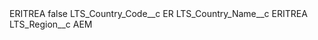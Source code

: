 <?xml version="1.0" encoding="UTF-8"?>
<CustomMetadata xmlns="http://soap.sforce.com/2006/04/metadata" xmlns:xsi="http://www.w3.org/2001/XMLSchema-instance" xmlns:xsd="http://www.w3.org/2001/XMLSchema">
    <label>ERITREA</label>
    <protected>false</protected>
    <values>
        <field>LTS_Country_Code__c</field>
        <value xsi:type="xsd:string">ER</value>
    </values>
    <values>
        <field>LTS_Country_Name__c</field>
        <value xsi:type="xsd:string">ERITREA</value>
    </values>
    <values>
        <field>LTS_Region__c</field>
        <value xsi:type="xsd:string">AEM</value>
    </values>
</CustomMetadata>
